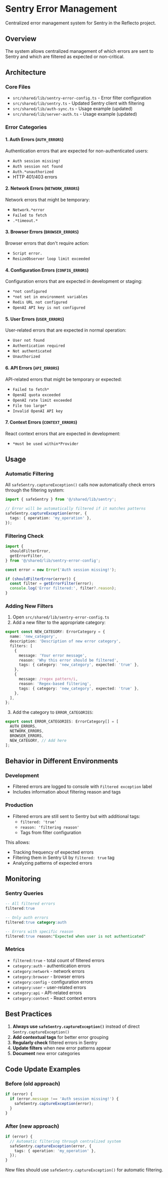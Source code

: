 # Sentry Error Management

Centralized error management system for Sentry in the Reflecto project.

## Overview

The system allows centralized management of which errors are sent to Sentry and which are filtered as expected or non-critical.

## Architecture

### Core Files

- `src/shared/lib/sentry-error-config.ts` - Error filter configuration
- `src/shared/lib/sentry.ts` - Updated Sentry client with filtering
- `src/shared/lib/auth-sync.ts` - Usage example (updated)
- `src/shared/lib/server-auth.ts` - Usage example (updated)

### Error Categories

#### 1. Auth Errors (`AUTH_ERRORS`)

Authentication errors that are expected for non-authenticated users:

- `Auth session missing!`
- `Auth session not found`
- `Auth.*unauthorized`
- HTTP 401/403 errors

#### 2. Network Errors (`NETWORK_ERRORS`)

Network errors that might be temporary:

- `Network.*error`
- `Failed to fetch`
- `.*timeout.*`

#### 3. Browser Errors (`BROWSER_ERRORS`)

Browser errors that don't require action:

- `Script error.`
- `ResizeObserver loop limit exceeded`

#### 4. Configuration Errors (`CONFIG_ERRORS`)

Configuration errors that are expected in development or staging:

- `*not configured`
- `*not set in environment variables`
- `Redis URL not configured`
- `OpenAI API key is not configured`

#### 5. User Errors (`USER_ERRORS`)

User-related errors that are expected in normal operation:

- `User not found`
- `Authentication required`
- `Not authenticated`
- `Unauthorized`

#### 6. API Errors (`API_ERRORS`)

API-related errors that might be temporary or expected:

- `Failed to fetch*`
- `OpenAI quota exceeded`
- `OpenAI rate limit exceeded`
- `File too large*`
- `Invalid OpenAI API key`

#### 7. Context Errors (`CONTEXT_ERRORS`)

React context errors that are expected in development:

- `*must be used within*Provider`

## Usage

### Automatic Filtering

All `safeSentry.captureException()` calls now automatically check errors through the filtering system:

```typescript
import { safeSentry } from '@/shared/lib/sentry';

// Error will be automatically filtered if it matches patterns
safeSentry.captureException(error, {
  tags: { operation: 'my_operation' },
});
```

### Filtering Check

```typescript
import {
  shouldFilterError,
  getErrorFilter,
} from '@/shared/lib/sentry-error-config';

const error = new Error('Auth session missing!');

if (shouldFilterError(error)) {
  const filter = getErrorFilter(error);
  console.log('Error filtered:', filter?.reason);
}
```

### Adding New Filters

1. Open `src/shared/lib/sentry-error-config.ts`
2. Add a new filter to the appropriate category:

```typescript
export const NEW_CATEGORY: ErrorCategory = {
  name: 'new_category',
  description: 'Description of new error category',
  filters: [
    {
      message: 'Your error message',
      reason: 'Why this error should be filtered',
      tags: { category: 'new_category', expected: 'true' },
    },
    {
      message: /regex pattern/i,
      reason: 'Regex-based filtering',
      tags: { category: 'new_category', expected: 'true' },
    },
  ],
};
```

3. Add the category to `ERROR_CATEGORIES`:

```typescript
export const ERROR_CATEGORIES: ErrorCategory[] = [
  AUTH_ERRORS,
  NETWORK_ERRORS,
  BROWSER_ERRORS,
  NEW_CATEGORY, // Add here
];
```

## Behavior in Different Environments

### Development

- Filtered errors are logged to console with `Filtered exception` label
- Includes information about filtering reason and tags

### Production

- Filtered errors are still sent to Sentry but with additional tags:
  - `filtered: 'true'`
  - `reason: 'filtering reason'`
  - Tags from filter configuration

This allows:

- Tracking frequency of expected errors
- Filtering them in Sentry UI by `filtered: true` tag
- Analyzing patterns of expected errors

## Monitoring

### Sentry Queries

```sql
-- All filtered errors
filtered:true

-- Only auth errors
filtered:true category:auth

-- Errors with specific reason
filtered:true reason:"Expected when user is not authenticated"
```

### Metrics

- `filtered:true` - total count of filtered errors
- `category:auth` - authentication errors
- `category:network` - network errors
- `category:browser` - browser errors
- `category:config` - configuration errors
- `category:user` - user-related errors
- `category:api` - API-related errors
- `category:context` - React context errors

## Best Practices

1. **Always use `safeSentry.captureException()`** instead of direct `Sentry.captureException()`
2. **Add contextual tags** for better error grouping
3. **Regularly check** filtered errors in Sentry
4. **Update filters** when new error patterns appear
5. **Document** new error categories

## Code Update Examples

### Before (old approach)

```typescript
if (error) {
  if (error.message !== 'Auth session missing!') {
    safeSentry.captureException(error);
  }
}
```

### After (new approach)

```typescript
if (error) {
  // Automatic filtering through centralized system
  safeSentry.captureException(error, {
    tags: { operation: 'my_operation' },
  });
}
```

New files should use `safeSentry.captureException()` for automatic filtering.
